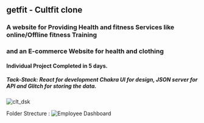 <h2> getfit - Cultfit clone </h2>
<h3> A website for Providing Health and fitness Services like online/Offline fitness Training </h3>
<h3> and an E-commerce Website for health and clothing </h3>
<h4> Individual Project Completed in 5 days. </h4>
<h5> Tack-Stack: React for development Chakra UI for design, JSON server for API and Glitch for storing the data. </h5>

![clt_dsk](https://user-images.githubusercontent.com/80110392/213513232-f6734609-d007-4570-9dac-53f2d809a50e.gif)


Folder Strecture : 
![Employee Dashboard](https://user-images.githubusercontent.com/80110392/207410233-702f9607-fb15-4c29-87b1-994ca733106e.svg)
